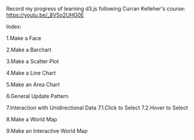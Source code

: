 Record my progress of learning d3.js following Curran Kelleher's course: https://youtu.be/_8V5o2UHG0E


Index:

1.Make a Face

2.Make a Barchart

3.Make a Scatter Plot

4.Make a Line Chart

5.Make an Area Chart

6.General Update Pattern

7.Interaction with Unidirectional Data 
7.1.Click to Select
7.2.Hover to Select

8.Make a World Map

9.Make an Interactive World Map